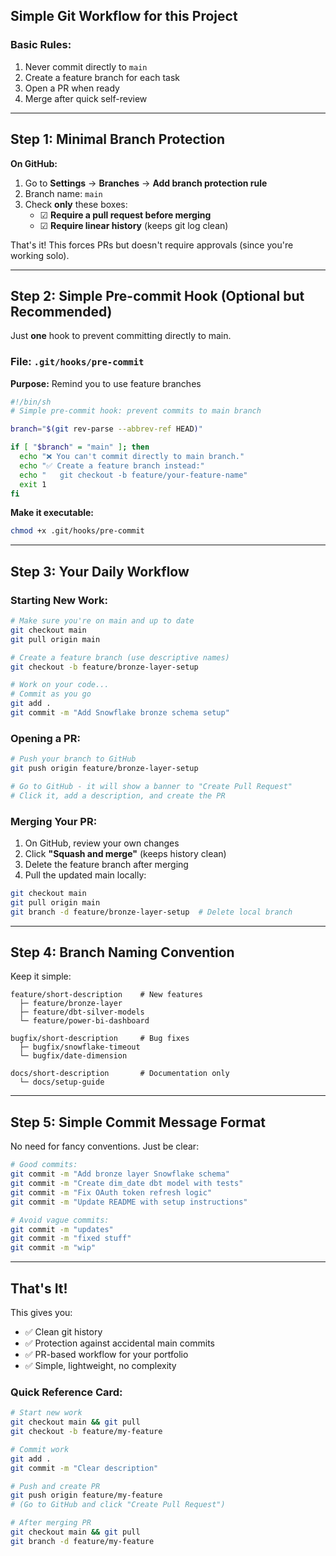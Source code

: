 ## Simple Git Workflow for this Project

### **Basic Rules:**
1. Never commit directly to `main`
2. Create a feature branch for each task
3. Open a PR when ready
4. Merge after quick self-review

---

## Step 1: Minimal Branch Protection

**On GitHub:**
1. Go to **Settings** → **Branches** → **Add branch protection rule**
2. Branch name: `main`
3. Check **only** these boxes:
   - ☑ **Require a pull request before merging**
   - ☑ **Require linear history** (keeps git log clean)

That's it! This forces PRs but doesn't require approvals (since you're working solo).

---

## Step 2: Simple Pre-commit Hook (Optional but Recommended)

Just **one** hook to prevent committing directly to main.

### **File:** `.git/hooks/pre-commit`
**Purpose:** Remind you to use feature branches

```bash
#!/bin/sh
# Simple pre-commit hook: prevent commits to main branch

branch="$(git rev-parse --abbrev-ref HEAD)"

if [ "$branch" = "main" ]; then
  echo "❌ You can't commit directly to main branch."
  echo "✅ Create a feature branch instead:"
  echo "   git checkout -b feature/your-feature-name"
  exit 1
fi
```

**Make it executable:**
```bash
chmod +x .git/hooks/pre-commit
```

---

## Step 3: Your Daily Workflow

### **Starting New Work:**

```bash
# Make sure you're on main and up to date
git checkout main
git pull origin main

# Create a feature branch (use descriptive names)
git checkout -b feature/bronze-layer-setup

# Work on your code...
# Commit as you go
git add .
git commit -m "Add Snowflake bronze schema setup"
```

### **Opening a PR:**

```bash
# Push your branch to GitHub
git push origin feature/bronze-layer-setup

# Go to GitHub - it will show a banner to "Create Pull Request"
# Click it, add a description, and create the PR
```

### **Merging Your PR:**

1. On GitHub, review your own changes
2. Click **"Squash and merge"** (keeps history clean)
3. Delete the feature branch after merging
4. Pull the updated main locally:

```bash
git checkout main
git pull origin main
git branch -d feature/bronze-layer-setup  # Delete local branch
```

---

## Step 4: Branch Naming Convention

Keep it simple:

```
feature/short-description    # New features
  ├─ feature/bronze-layer
  ├─ feature/dbt-silver-models
  └─ feature/power-bi-dashboard

bugfix/short-description     # Bug fixes
  ├─ bugfix/snowflake-timeout
  └─ bugfix/date-dimension

docs/short-description       # Documentation only
  └─ docs/setup-guide
```

---

## Step 5: Simple Commit Message Format

No need for fancy conventions. Just be clear:

```bash
# Good commits:
git commit -m "Add bronze layer Snowflake schema"
git commit -m "Create dim_date dbt model with tests"
git commit -m "Fix OAuth token refresh logic"
git commit -m "Update README with setup instructions"

# Avoid vague commits:
git commit -m "updates"
git commit -m "fixed stuff"
git commit -m "wip"
```

---

## That's It!

This gives you:
- ✅ Clean git history
- ✅ Protection against accidental main commits  
- ✅ PR-based workflow for your portfolio
- ✅ Simple, lightweight, no complexity

### **Quick Reference Card:**

```bash
# Start new work
git checkout main && git pull
git checkout -b feature/my-feature

# Commit work
git add .
git commit -m "Clear description"

# Push and create PR
git push origin feature/my-feature
# (Go to GitHub and click "Create Pull Request")

# After merging PR
git checkout main && git pull
git branch -d feature/my-feature
```

